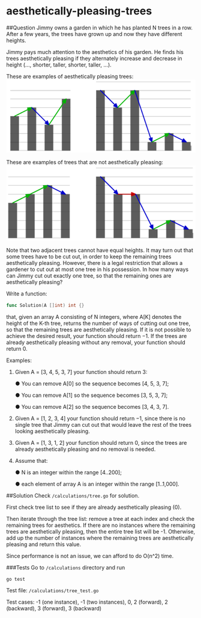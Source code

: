 # aesthetically-pleasing-trees

##Question
Jimmy owns a garden in which he has planted N trees in a row. After a few years, the trees have grown up and now they have different heights.

Jimmy pays much attention to the aesthetics of his garden. He finds his trees aesthetically pleasing if they alternately increase and decrease in height (..., shorter, taller, shorter, taller, ...).

These are examples of aesthetically pleasing trees:
![img.png](img.png)

These are examples of trees that are not aesthetically pleasing:
![img_1.png](img_1.png)

Note that two adjacent trees cannot have equal heights. It may turn out that some trees have to be cut out, in order to keep the remaining trees aesthetically pleasing. However, there is a legal restriction that allows a gardener to cut out at most one tree in his possession. In how many ways can Jimmy cut out exactly one tree, so that the remaining ones are aesthetically pleasing?

Write a function:

```go
func Solution(A []int) int {}
```

that, given an array A consisting of N integers, where A[K] denotes the height of the K-th tree, returns the number of ways of cutting out one tree, so that the remaining trees are aesthetically pleasing. If it is not possible to achieve the desired result, your function should return −1. If the trees are already aesthetically pleasing without any removal, your function should return 0.

Examples:
1. Given A = [3, 4, 5, 3, 7] your function should return 3:

    ●	You can remove A[0] so the sequence becomes [4, 5, 3, 7];

    ●	You can remove A[1] so the sequence becomes [3, 5, 3, 7];

    ●	You can remove A[2] so the sequence becomes [3, 4, 3, 7].

2. Given A = [1, 2, 3, 4] your function should return −1, since there is no single tree that Jimmy can cut out that would leave the rest of the trees looking aesthetically pleasing.
3. Given A = [1, 3, 1, 2] your function should return 0, since the trees are already aesthetically pleasing and no removal is needed.

4. Assume that:

    ●	N is an integer within the range [4..200];

    ●	each element of array A is an integer within the range [1..1,000].


##Solution
Check `/calculations/tree.go` for solution.

First check tree list to see if they are already aesthetically pleasing (0).

Then iterate through the tree list: remove a tree at each index and check the remaining trees for aesthetics. If there are no instances where the remaining trees are aesthetically pleasing, then the entire tree list will be -1. Otherwise, add up the number of instances where the remaining trees are aesthetically pleasing and return this value.

Since performance is not an issue, we can afford to do O(n^2) time.



###Tests
Go to `/calculations` directory and run

```
go test
```

Test file: `/calculations/tree_test.go`

Test cases: -1 (one instance), -1 (two instances), 0, 2 (forward), 2 (backward), 3 (forward), 3 (backward)
